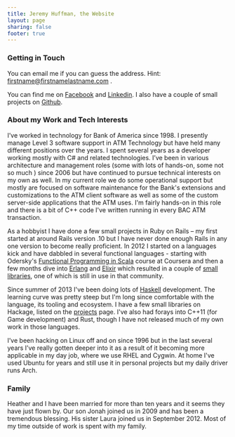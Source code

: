```yaml
---
title: Jeremy Huffman, the Website
layout: page
sharing: false
footer: true
---
```

### Getting in Touch

You can email me if you can guess the address. Hint: firstname@firstnamelastname.com .

You can find me on [Facebook](https://www.facebook.com/JeremyHuffman) and [Linkedin](http://www.linkedin.com/in/jeremyhuffman). I also have a couple of small projects on [Github](https://github.com/jeremyjh).

### About my Work and Tech Interests

I’ve worked in technology for Bank of America since 1998\. I presently manage Level 3 software support in ATM Technology but have held many different positions over the years. I spent several years as a developer working mostly with C# and related technologies. I’ve been in various architecture and management roles (some with lots of hands-on, some not so much ) since 2006 but have continued to pursue technical interests on my own as well. In my current role we do some operational support but mostly are focused on software maintenance for the Bank's extensions and customizations to the ATM client software as well as some of the custom server-side applications that the ATM uses. I'm fairly hands-on in this role and there is a bit of C++ code I've written running in every BAC ATM transaction.

As a hobbyist I have done a few small projects in Ruby on Rails – my first started at around Rails version .10 but I have never done enough Rails in any one version to become really proficient. In 2012 I started on a languages kick and have dabbled in several functional languages - starting with Odersky's [Functional Programming in Scala](https://www.coursera.org/course/progfun) course at Coursera and then a few months dive into [Erlang](http://www.erlang.org/) and [Elixir](http://elixir-lang.org) which resulted in a couple of [small libraries](projects), one of which is still in use in that community.

Since summer of 2013 I've been doing lots of [Haskell](http://www.haskell.org/haskellwiki/Haskell) development. The learning curve was pretty steep but I'm long since comfortable with the language, its tooling and ecosystem. I have a few small libraries on Hackage, listed on the [projects](projects) page. I've also had forays into C++11 (for Game development) and Rust, though I have not released much of my own work in those languages.

I’ve been hacking on Linux off and on since 1996 but in the last several years I’ve really gotten deeper into it as a result of it becoming more applicable in my day job, where we use RHEL and Cygwin. At home I've used Ubuntu for years and still use it in personal projects but my daily driver runs Arch.

### Family

Heather and I have been married for more than ten years and it seems they have just flown by. Our son Jonah joined us in 2009 and has been a tremendous blessing. His sister Laura joined us in September 2012\. Most of my time outside of work is spent with my family.